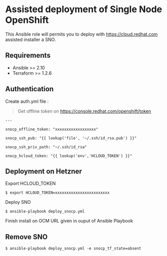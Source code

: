 # Assisted deployment of Single Node OpenShift

This Ansible role will permits you to deploy with https://cloud.redhat.com assisted installer a SNO.

## Requirements

- Ansible >= 2.10
- Terraform >= 1.2.6

## Authentication

Create auth.yml file :

> Get offline token on https://console.redhat.com/openshift/token

```
---

snocp_offline_token: "xxxxxxxxxxxxxxxxxx"

snocp_ssh_pub: "{{ lookup('file', '~/.ssh/id_rsa.pub') }}"

snocp_ssh_priv_path: "~/.ssh/id_rsa"

snocp_hcloud_token: "{{ lookup('env','HCLOUD_TOKEN') }}"

```

## Deployment on Hetzner

Export HCLOUD_TOKEN

```shell
$ export HCLOUD_TOKEN=xxxxxxxxxxxxxxxxxxxxxxxx
```

Deploy SNO

```shell
$ ansible-playbook deploy_snocp.yml
```

Finish install on OCM URL given in ouput of Ansible Playbook

## Remove SNO

```shell
$ ansible-playbook deploy_snocp.yml -e snocp_tf_state=absent
```
